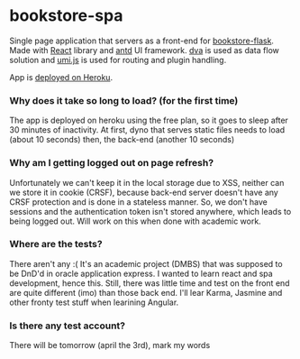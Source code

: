 # bookstore-spa
Single page application that servers as a front-end for [bookstore-flask][1].
Made with [React][2] library and [antd][5] UI framework. [dva][3] is used as data flow solution and [umi.js][4] is used for routing and plugin handling. 

App is [deployed on Heroku][6].

[1]: https://github.com/adrianmisko/bookstore-flask
[2]: https://reactjs.org/
[3]: https://github.com/dvajs/dva
[4]: https://umijs.org/
[5]: https://ant.design/
[6]: https://bookstore-spa.herokuapp.com/


### Why does it take so long to load? (for the first time)
The app is deployed on heroku using the free plan, so it goes to sleep after 30 minutes of inactivity. At first, dyno that serves static files needs to load (about 10 seconds) then, the back-end (another 10 seconds)
### Why am I getting logged out on page refresh?
Unfortunately we can't keep it in the local storage due to XSS, neither can we store it in cookie (CRSF), because back-end server doesn't have any CRSF protection and is done in a stateless manner. So, we don't have sessions and the authentication token isn't stored anywhere, which leads to being logged out. Will work on this when done with academic work.
### Where are the tests?
There aren't any :( It's an academic project (DMBS) that was supposed to be DnD'd in oracle application express. I wanted to learn react and spa development, hence this. Still, there was little time and test on the front end are quite different (imo) than those back end. I'll lear Karma, Jasmine and other fronty test stuff when learining Angular.
### Is there any test account?
There will be tomorrow (april the 3rd), mark my words
